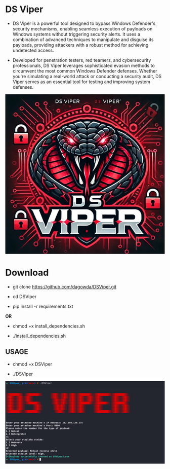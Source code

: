 # DS Viper

+ DS Viper is a powerful tool designed to bypass Windows Defender's security mechanisms, enabling seamless execution of payloads on Windows systems without triggering security alerts. It uses a combination of advanced techniques to manipulate and disguise its payloads, providing attackers with a robust method for achieving undetected access.

+ Developed for penetration testers, red teamers, and cybersecurity professionals, DS Viper leverages sophisticated evasion methods to circumvent the most common Windows Defender defenses. Whether you're simulating a real-world attack or conducting a security audit, DS Viper serves as an essential tool for testing and improving system defenses.

![image_alt](https://github.com/dagowda/DSViper/blob/5fc9115972739444175e550bd4f0eced58fd5e72/img/screenshot1.jpg)

# Download

+ git clone https://github.com/dagowda/DSViper.git

+ cd DSViper

+ pip install -r requirements.txt

**OR**


+ chmod +x install_dependencies.sh

+ ./install_dependencies.sh

## USAGE

+ chmod +x DSViper

+ ./DSViper

![image_alt](https://github.com/dagowda/DSViper/blob/c36bafa1b0efbc572f82ec084e3ce5034fd01fc8/img/screenshot2.png) 
  
